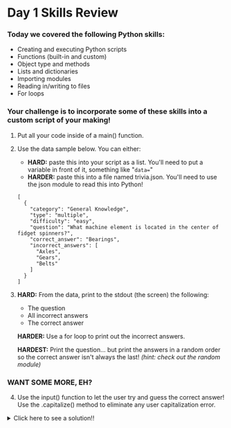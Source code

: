 # Day 1 Skills Review

### Today we covered the following Python skills:
- Creating and executing Python scripts
- Functions (built-in and custom)
- Object type and methods
- Lists and dictionaries
- Importing modules
- Reading in/writing to files
- For loops

### Your challenge is to incorporate some of these skills into a custom script of your making!

1. Put all your code inside of a main() function.

0. Use the data sample below. You can either:
    - **HARD:** paste this into your script as a list. You'll need to put a variable in front of it, something like "`data=`"
    - **HARDER:** paste this into a file named trivia.json. You'll need to use the json module to read this into Python!


    ```
    [
      {
        "category": "General Knowledge",
        "type": "multiple",
        "difficulty": "easy",
        "question": "What machine element is located in the center of fidget spinners?",
        "correct_answer": "Bearings",
        "incorrect_answers": [
          "Axles",
          "Gears",
          "Belts"
        ]
      }
    ]
    ```

0. **HARD:** From the data, print to the stdout (the screen) the following:
    - The question
    - All incorrect answers
    - The correct answer

   **HARDER:** Use a for loop to print out the incorrect answers.
   
   **HARDEST:** Print the question... but print the answers in a random order so the correct answer isn't always the last! *(hint: check out the random module)*
   
### WANT SOME MORE, EH?

4. Use the input() function to let the user try and guess the correct answer! Use the .capitalize() method to eliminate any user capitalization error.

<details>
  <summary>Click here to see a solution!!</summary>
    
    #!/usr/bin/python3

    import json
    import random

    def hard(trivia):
        print("NO FOR LOOP")
        print(trivia[0]["question"])
        print(trivia[0]["correct_answer"])
        print(trivia[0]["incorrect_answers"][0])
        print(trivia[0]["incorrect_answers"][1])
        print(trivia[0]["incorrect_answers"][2])
        print()

    def harder(trivia):
        print("WITH FOR LOOP")
        print(trivia[0]["question"])
        print(trivia[0]["correct_answer"])
        for x in trivia[0]["incorrect_answers"]:
            print(x)
        print()

    def hardest(trivia):
        print("RANDOM ORDER")
        print(trivia[0]["question"])
        answers= trivia[0]["incorrect_answers"].copy()
        answers.append(trivia[0]["correct_answer"])
        random.shuffle(answers)
        for x in answers:
            print(x)

    def main():
        # OPTION #1- paste this into your script as a list
        data= [
          {
            "category": "General Knowledge",
            "type": "multiple",
            "difficulty": "easy",
            "question": "What machine element is located in the center of fidget spinners?",
            "correct_answer": "Bearings",
            "incorrect_answers": [
              "Axles",
              "Gears",
              "Belts"
            ]
          }
        ]

        # OPTION 2- read in trivia.json and use json module
        with open("trivia.json","r") as jsonfile:
            data= json.load(jsonfile)

        # Print out the data to the screen. Here are the solutions separated into functions:
        hard(data)
        harder(data)
        hardest(data)

        choice= input("\nWhat is the correct answer?\n>").strip().capitalize()
        if choice == data[0]["correct_answer"]:
            print("Correct!")
        else:
            print(f"Wrong! The answer was {data[0]['correct_answer']}!")

    if __name__ == "__main__":
        main()

</details>
